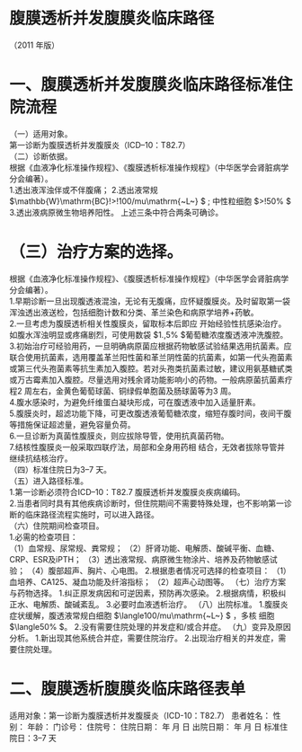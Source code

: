 # 腹膜透析并发腹膜炎临床路径  
（2011 年版）  
# 一、腹膜透析并发腹膜炎临床路径标准住院流程  
（一）适用对象。  
第一诊断为腹膜透析并发腹膜炎（ICD–10：T82.7）  
（二）诊断依据。  
根据《血液净化标准操作规程》、《腹膜透析标准操作规程》（中华医学会肾脏病学分会编著）。  
1.透出液浑浊伴或不伴腹痛； 2.透出液常规 $\mathbb{W}\mathrm{BC}\!>\!100/mu\mathrm{~L~} $ ;   中性粒细胞 $>\!50\% $ 3.透出液病原微生物培养阳性。 上述三条中符合两条可确诊。  
# （三）治疗方案的选择。  
根据《血液净化标准操作规程》、《腹膜透析标准操作规程》（中华医学会肾脏病学分会编著）。  
1.早期诊断一旦出现腹透液混浊，无论有无腹痛，应怀疑腹膜炎。及时留取第一袋浑浊透出液送检，包括细胞计数和分类、革兰染色和病原学培养+药敏。  
2.一旦考虑为腹膜透析相关性腹膜炎，留取标本后即应 开始经验性抗感染治疗。如腹水浑浊明显或疼痛剧烈，可使用数袋 $1.\,5\% $葡萄糖浓度腹透液冲洗腹腔。  
3.初始治疗可经验用药，一旦明确病原菌应根据药物敏感试验结果选用抗菌素。应联合使用抗菌素，选用覆盖革兰阳性菌和革兰阴性菌的抗菌素，如第一代头孢菌素或第三代头孢菌素等抗生素加入腹腔。若对头孢类抗菌素过敏，建议用氨基糖甙类或万古霉素加入腹腔。尽量选用对残余肾功能影响小的药物。一般病原菌抗菌素疗程2 周左右，金黄色葡萄球菌、铜绿假单胞菌及肠球菌等为3 周。  
4.腹水感染时，为避免纤维蛋白凝块形成，可在腹透液中加入适量肝素。  
5.腹膜炎时，超滤功能下降，可更改腹透液葡萄糖浓度，缩短存腹时间，夜间干腹等措施保证超滤量，避免容量负荷。  
6.一旦诊断为真菌性腹膜炎，则应拔除导管，使用抗真菌药物。  
7.结核性腹膜炎一般采取四联疗法，局部和全身用药相 结合，无效者拔除导管并继续抗结核治疗。  
（四）标准住院日为3–7 天。  
（五）进入路径标准。  
1.第一诊断必须符合ICD–10：T82.7 腹膜透析并发腹膜炎疾病编码。  
2.当患者同时具有其他疾病诊断时，但住院期间不需要特殊处理，也不影响第一诊断的临床路径流程实施时，可以进入路径。  
（六）住院期间检查项目。  
1.必需的检查项目：  
（1）血常规、尿常规、粪常规； （2）肝肾功能、电解质、酸碱平衡、血糖、CRP、ESR及iPTH； （3）透出液常规、病原微生物涂片、培养及药物敏感试验； （4）腹部超声、胸片、心电图。 2.根据患者情况可选择的检查项目： （1）血培养、CA125、凝血功能及纤溶指标； （2）超声心动图等。 （七）治疗方案与药物选择。 1.纠正原发病因和可逆因素，预防再次感染。 2.根据病情，积极纠正水、电解质、酸碱紊乱。 3.必要时血液透析治疗。 （八）出院标准。 1.腹膜炎症状缓解，腹透液常规白细胞 $\langle100/mu\mathrm{~L~} $ ，多核 细胞 $\langle50\% $。 2.没有需要住院处理的并发症和/或合并症。 （九）变异及原因分析。 1.新出现其他系统合并症，需要住院治疗。 2.出现治疗相关的并发症，需要住院处理。  
# 二、腹膜透析腹膜炎临床路径表单  
适用对象：第一诊断为腹膜透析并发腹膜炎（ICD-10：T82.7） 患者姓名：       性别：       年龄：       门诊号：        住院号：             住院日期：     年   月   日    出院日期：     年   月   日   标准住院日：3–7 天  
